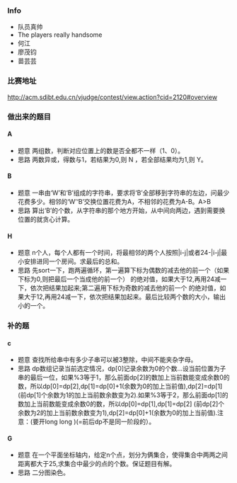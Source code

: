 ### Info
* 队员真帅
* The players really handsome
* 何江
* 廖茂钧
* 苗芸芸
### 比赛地址
http://acm.sdibt.edu.cn/vjudge/contest/view.action?cid=2120#overview
### 做出来的题目

#### A
* 题意
两组数，判断对应位置上的数是否全都不一样（1、0）。
* 思路
两数异或，得数与1，若结果为0,则 N ，若全部结果均为1,则 Y。
#### B
* 题意
一串由‘W’和‘B’组成的字符串，要求将‘B’全部移到字符串的左边，问最少花费多少。相邻的‘W’‘B’交换位置花费为A，不相邻的花费为A-B。A>B
* 思路
算出‘B’的个数，从字符串的那个地方开始，从中间向两边，遇到需要换位置的就贪心计算。
#### H
* 题意
n个人，每个人都有一个时间，将最相邻的两个人按照|i-j|或者24-|i-j|最小安排进同一个房间。求最后的总和。
* 思路
先sort一下，跑两遍循环，第一遍算下标为偶数的减去他的前一个（如果下标为0,则把最后一个当成他的前一个） 的绝对值，如果大于12,再用24减一下，依次把结果加起来;第二遍用下标为奇数的减去他的前一个 的绝对值，如果大于12,再用24减一下，依次把结果加起来。最后比较两个数的大小，输出小的一个。
### 补的题
#### c
* 题意
查找所给串中有多少子串可以被3整除，中间不能夹杂字母。
* 思路
dp数组记录当前选定情况，dp[0]记录余数为0的个数…设当前位置为子串的最后一位，如果%3等于1，那么前面dp[2]的数加上当前数能变成余数0的数，所以dp[0]=dp[2],dp[1]=dp[0]+1(余数为0的加上当前值),dp[2]=dp[1] (前dp[1]个余数为1的加上当前数余数变为2).如果%3等于2，那么前面dp[1]的数加上当前数能变成余数0的数，所以dp[0]=dp[1],dp[1]=dp[2] (前dp[2]个余数为2的加上当前数余数变为1),dp[2]=dp[0]+1(余数为0的加上当前值).注意：(要开long long )(=前后dp不是同一阶段的）。
#### G
* 题意
在一个平面坐标轴内，给定n个点，划分为俩集合，使得集合中两两之间距离都大于25,求集合中最少的点的个数。保证题目有解。
* 思路
二分图染色。
 



